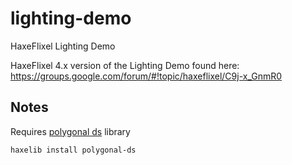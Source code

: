 # lighting-demo
HaxeFlixel Lighting Demo

HaxeFlixel 4.x version of the Lighting Demo found here: https://groups.google.com/forum/#!topic/haxeflixel/C9j-x_GnmR0

## Notes
Requires [polygonal ds](https://github.com/polygonal/ds) library

`haxelib install polygonal-ds`
